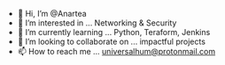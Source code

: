 - 👋 Hi, I’m @Anartea
- 👀 I’m interested in ... Networking & Security
- 🌱 I’m currently learning ... Python, Teraform, Jenkins
- 💞️ I’m looking to collaborate on ... impactful projects
- 📫 How to reach me ... universalhum@protonmail.com

<!---
Anartea/Anartea is a ✨ special ✨ repository because its `README.md` (this file) appears on your GitHub profile.
You can click the Preview link to take a look at your changes.
--->

